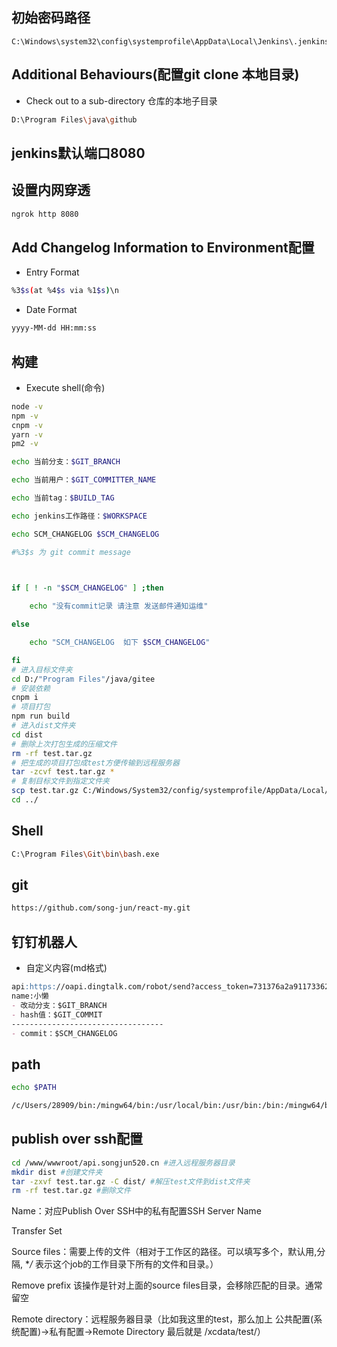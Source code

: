 <!--
 * @Description: 
 * @Version: 
 * @Autor: MrSong
 * @Date: 2021-01-26 09:07:11
 * @LastEditors: MrSong
 * @LastEditTime: 2021-01-27 19:08:23
-->
## 初始密码路径

```ssh
C:\Windows\system32\config\systemprofile\AppData\Local\Jenkins\.jenkins\secrets\initialAdminPassword
```

## Additional Behaviours(配置git clone 本地目录)

- Check out to a sub-directory
仓库的本地子目录

```sh
D:\Program Files\java\github
```

## jenkins默认端口8080

## 设置内网穿透

```sh
ngrok http 8080
```

## Add Changelog Information to Environment配置

- Entry Format

```sh
%3$s(at %4$s via %1$s)\n
```

- Date Format

```sh
yyyy-MM-dd HH:mm:ss
```

## 构建

- Execute shell(命令)

```sh
node -v
npm -v
cnpm -v
yarn -v
pm2 -v

echo 当前分支：$GIT_BRANCH

echo 当前用户：$GIT_COMMITTER_NAME

echo 当前tag：$BUILD_TAG

echo jenkins工作路径：$WORKSPACE

echo SCM_CHANGELOG $SCM_CHANGELOG

#%3$s 为 git commit message

 

if [ ! -n "$SCM_CHANGELOG" ] ;then

    echo "没有commit记录 请注意 发送邮件通知运维"

else

    echo "SCM_CHANGELOG  如下 $SCM_CHANGELOG"

fi
# 进入目标文件夹
cd D:/"Program Files"/java/gitee
# 安装依赖
cnpm i
# 项目打包
npm run build
# 进入dist文件夹
cd dist
# 删除上次打包生成的压缩文件
rm -rf test.tar.gz
# 把生成的项目打包成test方便传输到远程服务器
tar -zcvf test.tar.gz *
# 复制目标文件到指定文件夹
scp test.tar.gz C:/Windows/System32/config/systemprofile/AppData/Local/Jenkins/.jenkins/workspace/gitee
cd ../
```

## Shell

```sh
C:\Program Files\Git\bin\bash.exe
```

## git

```sh
https://github.com/song-jun/react-my.git
```

## 钉钉机器人

- 自定义内容(md格式)

```md
api:https://oapi.dingtalk.com/robot/send?access_token=731376a2a91173362f850f629ad8ff386793cb593526f6cc92fe24674d200a31
name:小懒
- 改动分支：$GIT_BRANCH
- hash值：$GIT_COMMIT
----------------------------------  
- commit：$SCM_CHANGELOG
```

## path

```sh
echo $PATH
```

```sh
/c/Users/28909/bin:/mingw64/bin:/usr/local/bin:/usr/bin:/bin:/mingw64/bin:/usr/bin:/c/Users/28909/bin:/c/Program Files (x86)/Common Files/Oracle/Java/javapath:/c/Program Files (x86)/NetSarang/Xshell 6:/c/Program Files (x86)/NetSarang/Xftp 6:/c/Windows/system32:/c/Windows:/c/Windows/System32/Wbem:/c/Windows/System32/WindowsPowerShell/v1.0:/c/Windows/System32/OpenSSH:/c/Program Files/Intel/WiFi/bin:/c/Program Files/Common Files/Intel/WirelessCommon:/c/Program Files (x86)/NVIDIA Corporation/PhysX/Common:/c/Program Files/NVIDIA Corporation/NVIDIA NvDLISR:/c/Users/28909/AppData/Local/Programs/Python/Python38-32:/c/Program Files/dotnet:/c/Program Files/nodejs:/cmd:/c/Users/28909/AppData/Local/Programs/Python/Python38-32/Scripts:/c/Users/28909/AppData/Local/Programs/Python/Python38-32:/c/Users/28909/AppData/Local/Microsoft/WindowsApps:/d/Microsoft VS Code/bin:/d/phpstudy_pro/Extensions/MySQL5.7.26/bin:/c/Windows/system32:/c/Users/28909/AppData/Local/GitHubDesktop/bi
```

## publish over ssh配置

```sh
cd /www/wwwroot/api.songjun520.cn #进入远程服务器目录
mkdir dist #创建文件夹
tar -zxvf test.tar.gz -C dist/ #解压test文件到dist文件夹
rm -rf test.tar.gz #删除文件
```

Name：对应Publish Over SSH中的私有配置SSH Server Name

Transfer Set

Source files：需要上传的文件（相对于工作区的路径。可以填写多个，默认用,分隔, **/* 表示这个job的工作目录下所有的文件和目录。）

Remove prefix 该操作是针对上面的source files目录，会移除匹配的目录。通常留空

Remote directory：远程服务器目录（比如我这里的test，那么加上  公共配置(系统配置)->私有配置->Remote Directory   最后就是  /xcdata/test/）